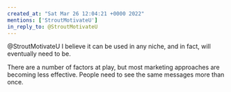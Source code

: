 ```yaml
---
created_at: "Sat Mar 26 12:04:21 +0000 2022"
mentions: ['StroutMotivateU']
in_reply_to: @StroutMotivateU
---
```


@StroutMotivateU I believe it can be used in any niche, and in fact, will eventually need to be.

There are a number of factors at play, but most marketing approaches are becoming less effective. People need to see the same messages more than once.